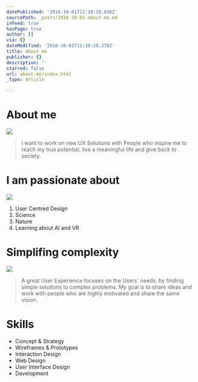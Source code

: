 ```yaml
---
datePublished: '2016-10-01T12:10:20.838Z'
sourcePath: _posts/2016-10-01-about-me.md
inFeed: true
hasPage: true
author: []
via: {}
dateModified: '2016-10-01T12:10:20.378Z'
title: About me
publisher: {}
description: ''
starred: false
url: about-me/index.html
_type: Article

---
```

# About me
![](https://the-grid-user-content.s3-us-west-2.amazonaws.com/a258d704-a9c7-4256-978c-cf573764b0be.gif)

> I want to work on new UX Solutions with People who inspire me to reach my true potential, live a meaningful life and give back to society. 

# I am passionate about
![](https://the-grid-user-content.s3-us-west-2.amazonaws.com/e21c9f4d-271f-46d3-94bc-817dba846222.gif)

1. User Centred Design
2. Science
3. Nature
4. Learning about AI and VR

# Simplifing complexity
![](https://the-grid-user-content.s3-us-west-2.amazonaws.com/a71b4f18-c649-457e-8615-05342a8faafb.gif)

> A great User Experience focuses on the Users&grave; needs, by finding simple solutions to complex problems. My goal is to share ideas and work with people who are highly motivated and share the same vision.

# Skills

* Concept & Strategy
* Wireframes & Prototypes
* Interaction Design
* Web Design
* User Interface Design
* Development